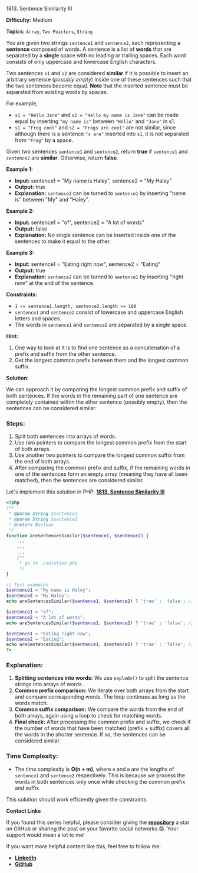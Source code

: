 1813\. Sentence Similarity III

**Difficulty:** Medium

**Topics:** `Array`, `Two Pointers`, `String`

You are given two strings `sentence1` and `sentence2`, each representing a **sentence** composed of words. A sentence is a list of **words** that are separated by a **single** space with no leading or trailing spaces. Each word consists of only uppercase and lowercase English characters.

Two sentences `s1` and `s2` are considered **similar** if it is possible to insert an arbitrary sentence (_possibly empty_) inside one of these sentences such that the two sentences become equal. **Note** that the inserted sentence must be separated from existing words by spaces.

For example,

- `s1 = "Hello Jane"` and `s2 = "Hello my name is Jane"` can be made equal by inserting `"my name is"` between `"Hello"` and `"Jane"` in s1.
- `s1 = "Frog cool"` and `s2 = "Frogs are cool"` are not similar, since although there is a sentence `"s are"` inserted into `s1`, it is not separated from `"Frog"` by a space.

Given two sentences `sentence1` and `sentence2`, return **true** if `sentence1` and `sentence2` are **similar**. Otherwise, return **false**.

**Example 1:**

- **Input:** sentence1 = "My name is Haley", sentence2 = "My Haley"
- **Output:** true
- **Explanation:** `sentence2` can be turned to `sentence1` by inserting "name is" between "My" and "Haley".

**Example 2:**

- **Input:** sentence1 = "of", sentence2 = "A lot of words"
- **Output:** false
- **Explanation:** No single sentence can be inserted inside one of the sentences to make it equal to the other.


**Example 3:**

- **Input:** sentence1 = "Eating right now", sentence2 = "Eating"
- **Output:** true
- **Explanation:** `sentence2` can be turned to `sentence1` by inserting "right now" at the end of the sentence.



**Constraints:**

- `1 <= sentence1.length, sentence2.length <= 100`
- `sentence1` and `sentence2` consist of lowercase and uppercase English letters and spaces.
- The words in `sentence1` and `sentence2` are separated by a single space.


**Hint:**
1. One way to look at it is to find one sentence as a concatenation of a prefix and suffix from the other sentence.
2. Get the longest common prefix between them and the longest common suffix.



**Solution:**

We can approach it by comparing the longest common prefix and suffix of both sentences. If the words in the remaining part of one sentence are completely contained within the other sentence (possibly empty), then the sentences can be considered similar.

### Steps:

1. Split both sentences into arrays of words.
2. Use two pointers to compare the longest common prefix from the start of both arrays.
3. Use another two pointers to compare the longest common suffix from the end of both arrays.
4. After comparing the common prefix and suffix, if the remaining words in one of the sentences form an empty array (meaning they have all been matched), then the sentences are considered similar.

Let's implement this solution in PHP: **[1813. Sentence Similarity III](https://github.com/mah-shamim/leet-code-in-php/tree/main/algorithms/001813-sentence-similarity-iii/solution.php)**

```php
<?php
/**
 * @param String $sentence1
 * @param String $sentence2
 * @return Boolean
 */
function areSentencesSimilar($sentence1, $sentence2) {
    ...
    ...
    ...
    /**
     * go to ./solution.php
     */
}

// Test examples
$sentence1 = "My name is Haley";
$sentence2 = "My Haley";
echo areSentencesSimilar($sentence1, $sentence2) ? 'true' : 'false'; // Output: true

$sentence1 = "of";
$sentence2 = "A lot of words";
echo areSentencesSimilar($sentence1, $sentence2) ? 'true' : 'false'; // Output: false

$sentence1 = "Eating right now";
$sentence2 = "Eating";
echo areSentencesSimilar($sentence1, $sentence2) ? 'true' : 'false'; // Output: true
?>
```

### Explanation:

1. **Splitting sentences into words:** We use `explode()` to split the sentence strings into arrays of words.
2. **Common prefix comparison:** We iterate over both arrays from the start and compare corresponding words. The loop continues as long as the words match.
3. **Common suffix comparison:** We compare the words from the end of both arrays, again using a loop to check for matching words.
4. **Final check:** After processing the common prefix and suffix, we check if the number of words that have been matched (prefix + suffix) covers all the words in the shorter sentence. If so, the sentences can be considered similar.

### Time Complexity:
- The time complexity is **O(n + m)**, where `n` and `m` are the lengths of `sentence1` and `sentence2` respectively. This is because we process the words in both sentences only once while checking the common prefix and suffix.

This solution should work efficiently given the constraints.

**Contact Links**

If you found this series helpful, please consider giving the **[repository](https://github.com/mah-shamim/leet-code-in-php)** a star on GitHub or sharing the post on your favorite social networks 😍. Your support would mean a lot to me!

If you want more helpful content like this, feel free to follow me:

- **[LinkedIn](https://www.linkedin.com/in/arifulhaque/)**
- **[GitHub](https://github.com/mah-shamim)**
